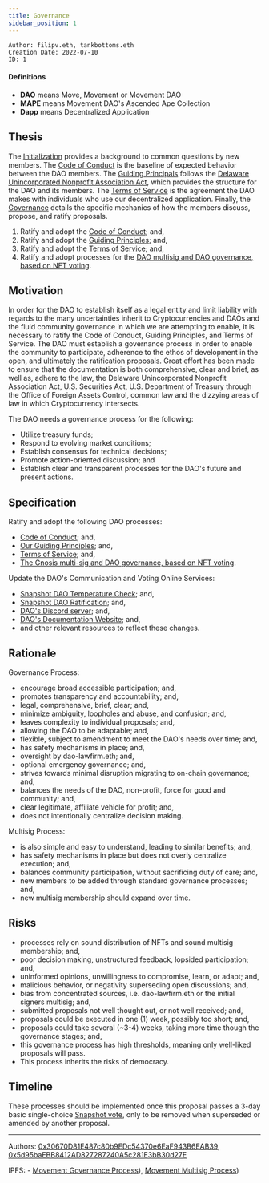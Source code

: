 ```yaml
---
title: Governance
sidebar_position: 1
---
```


```
Author: filipv.eth, tankbottoms.eth
Creation Date: 2022-07-10
ID: 1
```

#### Definitions

- **DAO** means Move, Movement or Movement DAO
- **MAPE** means Movement DAO's Ascended Ape Collection
- **Dapp** means Decentralized Application

## Thesis

The [Initialization](../4a.%20Initialization.md) provides a background to common questions by new members. The [Code of Conduct](../3.%20code-of-conduct.md) is the baseline of expected behavior between the DAO members. The [Guiding Principals](../4.%20guiding-principals.md) follows the [Delaware Unincorporated Nonprofit Association Act](https://delcode.delaware.gov/title6/c019/index.html), which provides the structure for the DAO and its members. The [Terms of Service](../8.%20tos.md) is the agreement the DAO makes with individuals who use our decentralized application. Finally, the [Governance](../7.%20governance.md) details the specific mechanics of how the members discuss, propose, and ratify proposals.

1. Ratify and adopt the [Code of Conduct](../3.%20code-of-conduct.md); and,
2. Ratify and adopt the [Guiding Principles](../4.%20guiding-principals.md); and,
3. Ratify and adopt the [Terms of Service](../8.%20tos.md); and,
4. Ratify and adopt processes for the [DAO multisig and DAO governance, based on NFT voting](../7.%20governance.md).

## Motivation

In order for the DAO to establish itself as a legal entity and limit liability with regards to the many uncertainties inherit to Cryptocurrencies and DAOs and the fluid community governance in which we are attempting to enable, it is necessary to ratify the Code of Conduct, Guiding Principles, and Terms of Service. The DAO must establish a governance process in order to enable the community to participate, adherence to the ethos of development in the open, and ultimately the ratification proposals. Great effort has been made to ensure that the documentation is both comprehensive, clear and brief, as well as, adhere to the law, the Delaware Unincorporated Nonprofit Association Act, U.S. Securities Act, U.S. Department of Treasury through the Office of Foreign Assets Control, common law and the dizzying areas of law in which Cryptocurrency intersects.

The DAO needs a governance process for the following:

- Utilize treasury funds;
- Respond to evolving market conditions;
- Establish consensus for technical decisions;
- Promote action-oriented discussion; and
- Establish clear and transparent processes for the DAO's future and present actions.

## Specification

Ratify and adopt the following DAO processes:

- [Code of Conduct](../3.%20code-of-conduct.md); and,
- [Our Guiding Principles](../4.%20guiding-principals.md); and,
- [Terms of Service](../8.%20tos.md); and,
- [The Gnosis multi-sig and DAO governance, based on NFT voting](../7.%20governance.md).

Update the DAO's Communication and Voting Online Services:

- [Snapshot DAO Temperature Check](https://snapshot.org/#/movedao.eth); and,
- [Snapshot DAO Ratification](https://snapshot.org/#/snapshot.movedao.eth); and,
- [DAO's Discord server](https://discord.gg/movexyz); and,
- [DAO's Documentation Website](https://docs.movedao.xyz/); and,
- and other relevant resources to reflect these changes.

## Rationale

Governance Process:

- encourage broad accessible participation; and,
- promotes transparency and accountability; and,
- legal, comprehensive, brief, clear; and,
- minimize ambiguity, loopholes and abuse, and confusion; and,
- leaves complexity to individual proposals; and,
- allowing the DAO to be adaptable; and,
- flexible, subject to amendment to meet the DAO's needs over time; and,
- has safety mechanisms in place; and,
- oversight by dao-lawfirm.eth; and,
- optional emergency governance; and,
- strives towards minimal disruption migrating to on-chain governance; and,
- balances the needs of the DAO, non-profit, force for good and community; and,
- clear legitimate, affiliate vehicle for profit; and,
- does not intentionally centralize decision making.

Multisig Process:

- is also simple and easy to understand, leading to similar benefits; and,
- has safety mechanisms in place but does not overly centralize execution; and,
- balances community participation, without sacrificing duty of care; and,
- new members to be added through standard governance processes; and,
- new multisig membership should expand over time.

## Risks

- processes rely on sound distribution of NFTs and sound multisig membership; and,
- poor decision making, unstructured feedback, lopsided participation; and,
- uninformed opinions, unwillingness to compromise, learn, or adapt; and,
- malicious behavior, or negativity superseding open discussions; and,
- bias from concentrated sources, i.e. dao-lawfirm.eth or the initial signers multisig; and,
- submitted proposals not well thought out, or not well received; and,
- proposals could be executed in one (1) week, possibly too short; and,
- proposals could take several (~3-4) weeks, taking more time though the governance stages; and,
- this governance process has high thresholds, meaning only well-liked proposals will pass.
- This process inherits the risks of democracy.

## Timeline

These processes should be implemented once this proposal passes a 3-day basic single-choice [Snapshot vote](https://snapshot.org/#/movedao.eth), only to be removed when superseded or amended by another proposal.

---

Authors: [0x30670D81E487c80b9EDc54370e6EaF943B6EAB39](https://etherscan.io/address/0x30670d81e487c80b9edc54370e6eaf943b6eab39), [0x5d95baEBB8412AD827287240A5c281E3bB30d27E](https://etherscan.io/address/0x5d95baEBB8412AD827287240A5c281E3bB30d27E)

IPFS: - [Movement Governance Process](https://gateway.pinata.cloud/ipfs/QmRGs9i365KXDwmY5QHrgibcSDjXWnpimUbzD78VuA6Cyf)), [Movement Multisig Process](https://gateway.pinata.cloud/ipfs/QmWE5xGCiLhF2PAHL32kZ19X8YJ7CwFYtbny8KHgT1U9DY))
